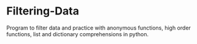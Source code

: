 # Filtering-Data
Program to filter data and practice with anonymous functions, high order functions, list and dictionary comprehensions in python.
